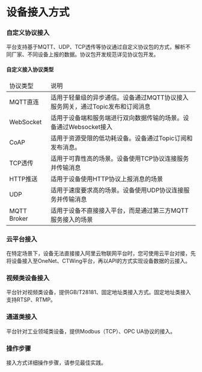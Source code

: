 
# 设备接入方式

<div class='divider'></div>

### 自定义协议接入

平台支持基于MQTT、UDP、TCP透传等协议通过自定义协议包的方式，解析不同厂家、不同设备上报的数据。协议包开发规范详见<a>协议包开发</a>。

#### 自定义接入协议类型
<table class='table'>
        <thead>
            <tr>
              <td>协议类型</td>
              <td>说明</td>
            </tr>
        </thead>
        <tbody>
          <tr>
            <td>MQTT直连</td>
            <td>适用于轻量级的异步通信。设备通过MQTT协议接入服务网关，通过Topic发布和订阅消息</td>
          </tr>
          <tr>
            <td>WebSocket</td>
            <td>适用于设备端和服务端进行双向数据传输的场景。设备通过Websocket接入</td>
          </tr>
          <tr>
            <td> CoAP</td>
            <td>适用于资源受限的低功耗设备。设备通过Topic订阅和发布消息。</td>
          </tr>
          <tr>
            <td>TCP透传</td>
            <td>适用于可靠性高的场景。设备使用TCP协议连接服务并传输消息</td>
          </tr>
          <tr>
            <td>HTTP推送</td>
            <td>适用于设备使用HTTP协议上报消息的场景</td>
          </tr>
          <tr>
            <td>UDP</td>
            <td>适用于速度要求高的场景。设备使用UDP协议连接服务并传输消息</td>
          </tr>
           <tr>
            <td>MQTT Broker</td>
            <td>适用于设备不直接接入平台，而是通过第三方MQTT服务接入的场景</td>
          </tr>
          </tbody>
</table>

### 云平台接入
在特定场景下，设备无法直接接入阿里云物联网平台时，您可使用云平台对接，先将设备接入至OneNet、CTWing平台，再以API的方式实现设备数据的云接入。

### 视频类设备接入
平台针对视频类设备，提供GB/T28181、固定地址类接入方式。固定地址类接入支持RTSP、RTMP。

### 通道类接入
平台针对工业领域类设备，提供Modbus（TCP）、OPC UA协议的接入。

### 操作步骤
接入方式详细操作步骤，请参见<a>最佳实践</a>。

</div>
